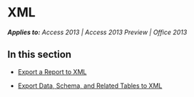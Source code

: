 
# XML

 _**Applies to:** Access 2013 | Access 2013 Preview | Office 2013_


## In this section


-  [Export a Report to XML](7e746a40-6227-1481-f631-702c3cf42d0f.md)
    
-  [Export Data, Schema, and Related Tables to XML](4f84813a-bc39-ac03-f04f-624f74eed190.md)
    
